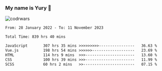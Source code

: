 ### My name is Yury 👋 
![codrwars](https://www.codewars.com/users/litury/badges/micro) 


<!--START_SECTION:waka-->

```txt
From: 28 January 2022 - To: 11 November 2023

Total Time: 839 hrs 40 mins

JavaScript       307 hrs 35 mins >>>>>>>>>----------------   36.63 %
Vue.js           198 hrs 54 mins >>>>>>-------------------   23.69 %
HTML             114 hrs 9 mins  >>>----------------------   13.60 %
CSS              100 hrs 39 mins >>>----------------------   11.99 %
SCSS             60 hrs 2 mins   >>-----------------------   07.15 %
```

<!--END_SECTION:waka-->

